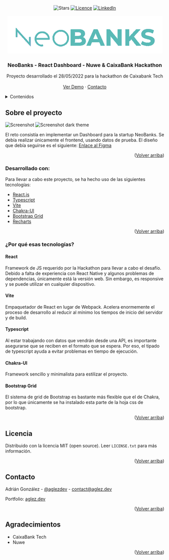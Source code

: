 <div id="top"></div>

 <div align="center">
  <img src="https://img.shields.io/github/stars/AdrianGlez18/neobanks-caixa-nuwe-hackathon.svg?style=for-the-badge" alt="Stars">
  <a href="https://choosealicense.com/licenses/mit/"><img src="https://img.shields.io/github/license/othneildrew/Best-README-Template.svg?style=for-the-badge" alt="Licence"></a>
  <a href="https://www.linkedin.com/in/adri%C3%A1n-gonz%C3%A1lez-hern%C3%A1ndez/"><img src="https://img.shields.io/badge/-LinkedIn-black.svg?style=for-the-badge&logo=linkedin&colorB=555" alt="LinkedIn"></a>
 </div>


<!-- PROJECT LOGO -->
<br />
<div align="center">
  <a href="https://github.com/AdrianGlez18/neobanks-caixa-nuwe-hackathon/blob/main/assets/images/logo-dark.png">
    <img src="assets/images/logo-dark.png" alt="Logo">
  </a>

  <h3 align="center">NeoBanks - React Dashboard - Nuwe & CaixaBank Hackathon</h3>

  <p align="center">
    Proyecto desarrollado el 28/05/2022 para la hackathon de Caixabank Tech
    <br />
    <br />
    <a href="https://github.com/AdrianGlez18/neobanks-caixa-nuwe-hackathon">Ver Demo</a>
    ·
    <a href="mailto:contact@aglez.dev">Contacto</a>
  </p>
</div>



<!-- TABLE OF CONTENTS -->
<details>
  <summary>Contenidos</summary>
  <ol>
    <li>
      <a href="#about-the-project">Sobre el proyecto</a>
      <ul>
        <li><a href="#desarrollado-con:">Desarrollado con</a></li>
        <li><a href="#desarrollado-con:">¿Por qué esas tecnologías?</a></li>
      </ul>
    </li>
    <li><a href="#license">Licencia</a></li>
    <li><a href="#contact">Contacto</a></li>
    <li><a href="#acknowledgments">Acknowledgments</a></li>
  </ol>
</details>



<!-- ABOUT THE PROJECT -->
## Sobre el proyecto

<img src="/src/assets/images/screenshot.png" alt="Screenshot"/>
<img src="/src/assets/images/screenshot-dark.png" alt="Screenshot dark theme"/>

El reto consistía en implementar un Dashboard para la startup NeoBanks. Se debía realizar únicamente el frontend, usando datos de prueba.
El diseño que debía seguirse es el siguiente: <a href="https://www.figma.com/file/SxdHiAzQFC7oyBO0FeQGhh?node-id=502:2097">Enlace al Figma</a>

<p align="right">(<a href="#top">Volver arriba</a>)</p>



### Desarrollado con:

Para llevar a cabo este proyecto, se ha hecho uso de las siguientes tecnologías:

* [React.js](https://reactjs.org/)
* [Typescript](https://www.typescriptlang.org/)
* [Vite](https://vitejs.dev/)
* [Chakra-UI](https://chakra-ui.com/)
* [Bootstrap Grid](https://getbootstrap.com)
* [Recharts](https://recharts.org/en-US/)

<p align="right">(<a href="#top">Volver arriba</a>)</p>

### ¿Por qué esas tecnologías?

#### React
Framework de JS requerido por la Hackathon para llevar a cabo el desafío. Debido a falta de experiencia con React Native y algunos problemas de dependencias, únicamente está la versión web. Sin embargo, es responsive y se puede utilizar en cualquier dispositivo.

#### Vite
Empaquetador de React en lugar de Webpack. Acelera enormemente el proceso de desarrollo al reducir al mínimo los tiempos de inicio del servidor y de build.

#### Typescript
Al estar trabajando con datos que vendrán desde una API, es importante asegurarse que se reciben en el formato que se espera. Por eso, el tipado de typescript ayuda a evitar problemas en tiempo de ejecución.

#### Chakra-UI
Framework sencillo y minimalista para estilizar el proyecto. 

#### Bootstrap Grid
El sistema de grid de Bootstrap es bastante más flexible que el de Chakra, por lo que únicamente se ha instalado esta parte de la hoja css de bootstrap.

<p align="right">(<a href="#top">Volver arriba</a>)</p>

<!-- LICENSE -->
## Licencia

Distribuido con la licencia MIT (open source). Leer `LICENSE.txt` para más información.

<p align="right">(<a href="#top">Volver arriba</a>)</p>



<!-- CONTACT -->
## Contacto

Adrián González - [@aglezdev](https://twitter.com/aglezdev) - contact@aglez.dev

Portfolio: [aglez.dev](https://aglez.dev)

<p align="right">(<a href="#top">Volver arriba</a>)</p>



<!-- ACKNOWLEDGMENTS -->
## Agradecimientos

* CaixaBank Tech
* Nuwe

<p align="right">(<a href="#top">Volver arriba</a>)</p>
